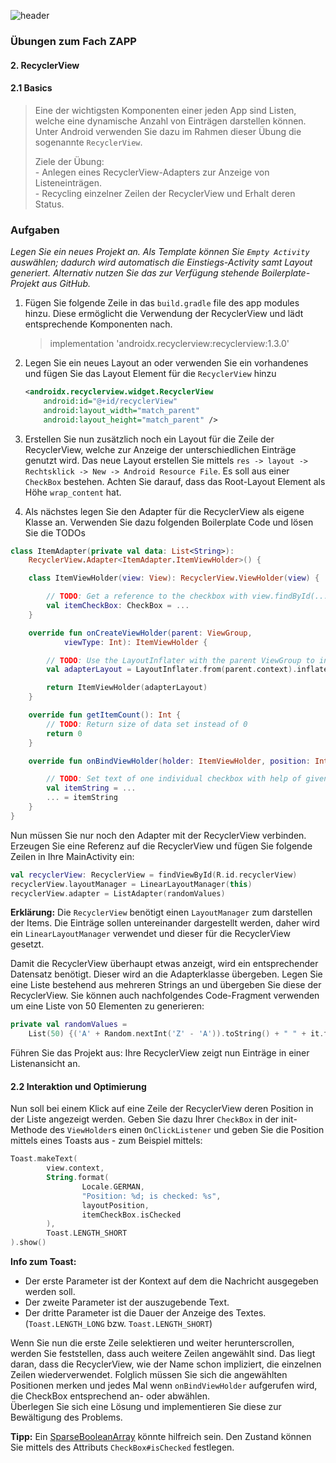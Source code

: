 ![header](https://eckner.it/oth_zapp_header.jpg "oth_zapp_header.jpg")

### **Übungen zum Fach ZAPP**

#### **2. RecyclerView**

#### 2.1 Basics

> Eine der wichtigsten Komponenten einer jeden App sind Listen, welche eine dynamische Anzahl von Einträgen darstellen können. Unter Android verwenden Sie dazu im Rahmen dieser Übung die sogenannte `RecyclerView`.
>
> Ziele der Übung:  
> \- Anlegen eines RecyclerView-Adapters zur Anzeige von Listeneinträgen.  
> \- Recycling  einzelner Zeilen der RecyclerView und Erhalt deren Status.

### Aufgaben

*Legen Sie ein neues Projekt an. Als Template können Sie `Empty Activity` auswählen; dadurch wird automatisch die Einstiegs-Activity samt Layout generiert. Alternativ nutzen Sie das zur Verfügung stehende Boilerplate-Projekt aus GitHub.*

1. Fügen Sie folgende Zeile in das `build.gradle` file des app modules hinzu. Diese ermöglicht die Verwendung der RecyclerView und lädt entsprechende Komponenten nach.

   > implementation 'androidx.recyclerview:recyclerview:1.3.0'

2. Legen Sie ein neues Layout an oder verwenden Sie ein vorhandenes und fügen Sie das Layout Element für die `RecyclerView` hinzu

    ```xml
    <androidx.recyclerview.widget.RecyclerView
        android:id="@+id/recyclerView"
        android:layout_width="match_parent"
        android:layout_height="match_parent" />
    ```

3. Erstellen Sie nun zusätzlich noch ein Layout für die Zeile der RecyclerView, welche zur Anzeige der unterschiedlichen Einträge genutzt wird. Das neue Layout erstellen Sie mittels `res -> layout -> Rechtsklick -> New -> Android Resource File`. Es soll aus einer `CheckBox` bestehen. Achten Sie darauf, dass das Root-Layout Element als Höhe `wrap_content` hat.
4. Als nächstes legen Sie den Adapter für die RecyclerView als eigene Klasse an. Verwenden Sie dazu folgenden Boilerplate Code und lösen Sie die TODOs

```kotlin
class ItemAdapter(private val data: List<String>): 
    RecyclerView.Adapter<ItemAdapter.ItemViewHolder>() {

    class ItemViewHolder(view: View): RecyclerView.ViewHolder(view) {

        // TODO: Get a reference to the checkbox with view.findById(...)
        val itemCheckBox: CheckBox = ...
    }

    override fun onCreateViewHolder(parent: ViewGroup, 
            viewType: Int): ItemViewHolder {

        // TODO: Use the LayoutInflater with the parent ViewGroup to inflate the layout for one individual row item
        val adapterLayout = LayoutInflater.from(parent.context).inflate(..., ..., false)

        return ItemViewHolder(adapterLayout)
    }

    override fun getItemCount(): Int {
        // TODO: Return size of data set instead of 0
        return 0
    }

    override fun onBindViewHolder(holder: ItemViewHolder, position: Int) {

        // TODO: Set text of one individual checkbox with help of given parameters
        val itemString = ...
        ... = itemString
    }
}
```

Nun müssen Sie nur noch den Adapter mit der RecyclerView verbinden. Erzeugen Sie eine Referenz auf die RecyclerView und fügen Sie folgende Zeilen in Ihre MainActivity ein:

```kotlin
val recyclerView: RecyclerView = findViewById(R.id.recyclerView)
recyclerView.layoutManager = LinearLayoutManager(this)
recyclerView.adapter = ListAdapter(randomValues)
```

**Erklärung:** Die `RecyclerView` benötigt einen `LayoutManager` zum darstellen der Items. Die Einträge sollen untereinander dargestellt werden, daher wird ein `LinearLayoutManager` verwendet und dieser für die RecyclerView gesetzt.

Damit die RecyclerView überhaupt etwas anzeigt, wird ein entsprechender Datensatz benötigt. Dieser wird an die Adapterklasse übergeben. Legen Sie eine Liste bestehend aus mehreren Strings an und übergeben Sie diese der RecyclerView. Sie können auch nachfolgendes Code-Fragment verwenden um eine Liste von 50 Elementen zu generieren:

```kotlin
private val randomValues =
    List(50) {('A' + Random.nextInt('Z' - 'A')).toString() + " " + it.toString()}
```

Führen Sie das Projekt aus: Ihre RecyclerView zeigt nun Einträge in einer Listenansicht an.

#### 2.2 Interaktion und Optimierung

Nun soll bei einem Klick auf eine Zeile der RecyclerView deren Position in der Liste angezeigt werden. Geben Sie dazu Ihrer `CheckBox` in der init-Methode des `ViewHolder`s einen `OnClickListener` und geben Sie die Position mittels eines Toasts aus - zum Beispiel mittels:

```kotlin
Toast.makeText(
        view.context,
        String.format(
                Locale.GERMAN,
                "Position: %d; is checked: %s",
                layoutPosition,
                itemCheckBox.isChecked
        ),
        Toast.LENGTH_SHORT
).show()
```

**Info zum Toast:**

- Der erste Parameter ist der Kontext auf dem die Nachricht ausgegeben werden soll.
- Der zweite Parameter ist der auszugebende Text.
- Der dritte Parameter ist die Dauer der Anzeige des Textes. (`Toast.LENGTH_LONG` bzw. `Toast.LENGTH_SHORT`)

Wenn Sie nun die erste Zeile selektieren und weiter herunterscrollen, werden Sie feststellen, dass auch weitere Zeilen angewählt sind. Das liegt daran, dass die RecyclerView, wie der Name schon impliziert, die einzelnen Zeilen wiederverwendet. Folglich müssen Sie sich die angewählten Positionen merken und jedes Mal wenn `onBindViewHolder` aufgerufen wird, die CheckBox entsprechend an- oder abwählen.  
Überlegen Sie sich eine Lösung und implementieren Sie diese zur Bewältigung des Problems.

**Tipp:** Ein [SparseBooleanArray](https://developer.android.com/reference/kotlin/android/util/SparseBooleanArray) könnte hilfreich sein. Den Zustand können Sie mittels des Attributs `CheckBox#isChecked` festlegen.
